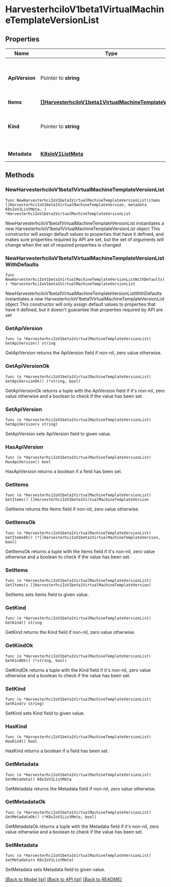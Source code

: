 # HarvesterhciIoV1beta1VirtualMachineTemplateVersionList

## Properties

Name | Type | Description | Notes
------------ | ------------- | ------------- | -------------
**ApiVersion** | Pointer to **string** | APIVersion defines the versioned schema of this representation of an object. Servers should convert recognized schemas to the latest internal value, and may reject unrecognized values. More info: https://git.k8s.io/community/contributors/devel/sig-architecture/api-conventions.md#resources | [optional] 
**Items** | [**[]HarvesterhciIoV1beta1VirtualMachineTemplateVersion**](HarvesterhciIoV1beta1VirtualMachineTemplateVersion.md) |  | 
**Kind** | Pointer to **string** | Kind is a string value representing the REST resource this object represents. Servers may infer this from the endpoint the client submits requests to. Cannot be updated. In CamelCase. More info: https://git.k8s.io/community/contributors/devel/sig-architecture/api-conventions.md#types-kinds | [optional] 
**Metadata** | [**K8sIoV1ListMeta**](K8sIoV1ListMeta.md) |  | [default to {}]

## Methods

### NewHarvesterhciIoV1beta1VirtualMachineTemplateVersionList

`func NewHarvesterhciIoV1beta1VirtualMachineTemplateVersionList(items []HarvesterhciIoV1beta1VirtualMachineTemplateVersion, metadata K8sIoV1ListMeta, ) *HarvesterhciIoV1beta1VirtualMachineTemplateVersionList`

NewHarvesterhciIoV1beta1VirtualMachineTemplateVersionList instantiates a new HarvesterhciIoV1beta1VirtualMachineTemplateVersionList object
This constructor will assign default values to properties that have it defined,
and makes sure properties required by API are set, but the set of arguments
will change when the set of required properties is changed

### NewHarvesterhciIoV1beta1VirtualMachineTemplateVersionListWithDefaults

`func NewHarvesterhciIoV1beta1VirtualMachineTemplateVersionListWithDefaults() *HarvesterhciIoV1beta1VirtualMachineTemplateVersionList`

NewHarvesterhciIoV1beta1VirtualMachineTemplateVersionListWithDefaults instantiates a new HarvesterhciIoV1beta1VirtualMachineTemplateVersionList object
This constructor will only assign default values to properties that have it defined,
but it doesn't guarantee that properties required by API are set

### GetApiVersion

`func (o *HarvesterhciIoV1beta1VirtualMachineTemplateVersionList) GetApiVersion() string`

GetApiVersion returns the ApiVersion field if non-nil, zero value otherwise.

### GetApiVersionOk

`func (o *HarvesterhciIoV1beta1VirtualMachineTemplateVersionList) GetApiVersionOk() (*string, bool)`

GetApiVersionOk returns a tuple with the ApiVersion field if it's non-nil, zero value otherwise
and a boolean to check if the value has been set.

### SetApiVersion

`func (o *HarvesterhciIoV1beta1VirtualMachineTemplateVersionList) SetApiVersion(v string)`

SetApiVersion sets ApiVersion field to given value.

### HasApiVersion

`func (o *HarvesterhciIoV1beta1VirtualMachineTemplateVersionList) HasApiVersion() bool`

HasApiVersion returns a boolean if a field has been set.

### GetItems

`func (o *HarvesterhciIoV1beta1VirtualMachineTemplateVersionList) GetItems() []HarvesterhciIoV1beta1VirtualMachineTemplateVersion`

GetItems returns the Items field if non-nil, zero value otherwise.

### GetItemsOk

`func (o *HarvesterhciIoV1beta1VirtualMachineTemplateVersionList) GetItemsOk() (*[]HarvesterhciIoV1beta1VirtualMachineTemplateVersion, bool)`

GetItemsOk returns a tuple with the Items field if it's non-nil, zero value otherwise
and a boolean to check if the value has been set.

### SetItems

`func (o *HarvesterhciIoV1beta1VirtualMachineTemplateVersionList) SetItems(v []HarvesterhciIoV1beta1VirtualMachineTemplateVersion)`

SetItems sets Items field to given value.


### GetKind

`func (o *HarvesterhciIoV1beta1VirtualMachineTemplateVersionList) GetKind() string`

GetKind returns the Kind field if non-nil, zero value otherwise.

### GetKindOk

`func (o *HarvesterhciIoV1beta1VirtualMachineTemplateVersionList) GetKindOk() (*string, bool)`

GetKindOk returns a tuple with the Kind field if it's non-nil, zero value otherwise
and a boolean to check if the value has been set.

### SetKind

`func (o *HarvesterhciIoV1beta1VirtualMachineTemplateVersionList) SetKind(v string)`

SetKind sets Kind field to given value.

### HasKind

`func (o *HarvesterhciIoV1beta1VirtualMachineTemplateVersionList) HasKind() bool`

HasKind returns a boolean if a field has been set.

### GetMetadata

`func (o *HarvesterhciIoV1beta1VirtualMachineTemplateVersionList) GetMetadata() K8sIoV1ListMeta`

GetMetadata returns the Metadata field if non-nil, zero value otherwise.

### GetMetadataOk

`func (o *HarvesterhciIoV1beta1VirtualMachineTemplateVersionList) GetMetadataOk() (*K8sIoV1ListMeta, bool)`

GetMetadataOk returns a tuple with the Metadata field if it's non-nil, zero value otherwise
and a boolean to check if the value has been set.

### SetMetadata

`func (o *HarvesterhciIoV1beta1VirtualMachineTemplateVersionList) SetMetadata(v K8sIoV1ListMeta)`

SetMetadata sets Metadata field to given value.



[[Back to Model list]](../README.md#documentation-for-models) [[Back to API list]](../README.md#documentation-for-api-endpoints) [[Back to README]](../README.md)


